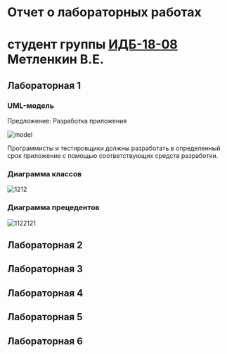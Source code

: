 # Отчет о лабораторных работах
# студент группы [ИДБ-18-08](https://github.com/stankin/design-2018/wiki/list-idb-15-xx) Метленкин В.Е.

## Лабораторная 1

### UML-модель
Предложение: Разработка приложения

![model](https://user-images.githubusercontent.com/29989272/133794294-6b85a666-16f9-4fd4-9b0f-fc8cf0fd5123.png)

Программисты и тестировщики должны разработать в определенный срок приложение с помощью соответствующих средств разработки.

### Диаграмма классов
![1212](https://user-images.githubusercontent.com/29989272/133796846-f7255255-1b04-4e3a-ac84-e978ec78225c.png)

### Диаграмма прецедентов
![1122121](https://user-images.githubusercontent.com/29989272/133798184-54806a6b-6486-4900-93bf-00e0ae1ae432.png)


## Лабораторная 2

## Лабораторная 3

## Лабораторная 4

## Лабораторная 5

## Лабораторная 6
